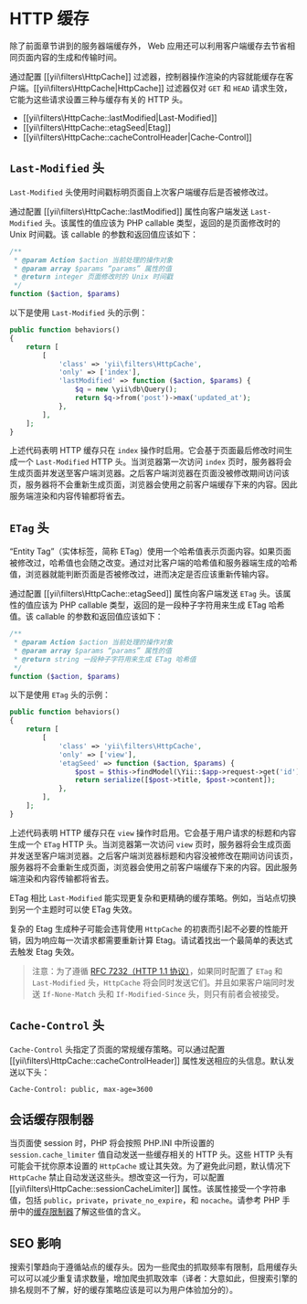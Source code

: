 # HTTP 缓存

除了前面章节讲到的服务器端缓存外， Web 应用还可以利用客户端缓存去节省相同页面内容的生成和传输时间。

通过配置 [[yii\filters\HttpCache]] 过滤器，控制器操作渲染的内容就能缓存在客户端。[[yii\filters\HttpCache|HttpCache]] 过滤器仅对 `GET` 和 `HEAD` 请求生效，它能为这些请求设置三种与缓存有关的 HTTP 头。

* [[yii\filters\HttpCache::lastModified|Last-Modified]]
* [[yii\filters\HttpCache::etagSeed|Etag]]
* [[yii\filters\HttpCache::cacheControlHeader|Cache-Control]]


## `Last-Modified` 头 <span id="last-modified"></span>

`Last-Modified` 头使用时间戳标明页面自上次客户端缓存后是否被修改过。

通过配置 [[yii\filters\HttpCache::lastModified]] 属性向客户端发送 `Last-Modified` 头。该属性的值应该为 PHP callable 类型，返回的是页面修改时的 Unix 时间戳。该 callable 的参数和返回值应该如下：

```php
/**
 * @param Action $action 当前处理的操作对象
 * @param array $params “params” 属性的值
 * @return integer 页面修改时的 Unix 时间戳
 */
function ($action, $params)
```

以下是使用 `Last-Modified` 头的示例：

```php
public function behaviors()
{
    return [
        [
            'class' => 'yii\filters\HttpCache',
            'only' => ['index'],
            'lastModified' => function ($action, $params) {
                $q = new \yii\db\Query();
                return $q->from('post')->max('updated_at');
            },
        ],
    ];
}
```

上述代码表明 HTTP 缓存只在 `index` 操作时启用。它会基于页面最后修改时间生成一个 `Last-Modified` HTTP 头。当浏览器第一次访问 `index` 页时，服务器将会生成页面并发送至客户端浏览器。之后客户端浏览器在页面没被修改期间访问该页，服务器将不会重新生成页面，浏览器会使用之前客户端缓存下来的内容。因此服务端渲染和内容传输都将省去。


## `ETag` 头 <span id="etag"></span>

“Entity Tag”（实体标签，简称 ETag）使用一个哈希值表示页面内容。如果页面被修改过，哈希值也会随之改变。通过对比客户端的哈希值和服务器端生成的哈希值，浏览器就能判断页面是否被修改过，进而决定是否应该重新传输内容。

通过配置 [[yii\filters\HttpCache::etagSeed]] 属性向客户端发送 `ETag` 头。该属性的值应该为 PHP callable 类型，返回的是一段种子字符用来生成 ETag 哈希值。该 callable 的参数和返回值应该如下：

```php
/**
 * @param Action $action 当前处理的操作对象
 * @param array $params “params” 属性的值
 * @return string 一段种子字符用来生成 ETag 哈希值
 */
function ($action, $params)
```

以下是使用 `ETag` 头的示例：

```php
public function behaviors()
{
    return [
        [
            'class' => 'yii\filters\HttpCache',
            'only' => ['view'],
            'etagSeed' => function ($action, $params) {
                $post = $this->findModel(\Yii::$app->request->get('id'));
                return serialize([$post->title, $post->content]);
            },
        ],
    ];
}
```

上述代码表明 HTTP 缓存只在 `view` 操作时启用。它会基于用户请求的标题和内容生成一个 `ETag` HTTP 头。当浏览器第一次访问 `view` 页时，服务器将会生成页面并发送至客户端浏览器。之后客户端浏览器标题和内容没被修改在期间访问该页，服务器将不会重新生成页面，浏览器会使用之前客户端缓存下来的内容。因此服务端渲染和内容传输都将省去。

ETag 相比 `Last-Modified` 能实现更复杂和更精确的缓存策略。例如，当站点切换到另一个主题时可以使 ETag 失效。

复杂的 Etag 生成种子可能会违背使用 `HttpCache` 的初衷而引起不必要的性能开销，因为响应每一次请求都需要重新计算 Etag。请试着找出一个最简单的表达式去触发 Etag 失效。

> 注意：为了遵循 [RFC 7232（HTTP 1.1 协议）](http://tools.ietf.org/html/rfc7232#section-2.4)，如果同时配置了 `ETag` 和 `Last-Modified` 头，`HttpCache` 将会同时发送它们。并且如果客户端同时发送 `If-None-Match` 头和 `If-Modified-Since` 头，则只有前者会被接受。

## `Cache-Control` 头 <span id="cache-control"></span>

`Cache-Control` 头指定了页面的常规缓存策略。可以通过配置 [[yii\filters\HttpCache::cacheControlHeader]] 属性发送相应的头信息。默认发送以下头：

```
Cache-Control: public, max-age=3600
```

## 会话缓存限制器 <span id="session-cache-limiter"></span>

当页面使 session 时，PHP 将会按照 PHP.INI 中所设置的 `session.cache_limiter` 值自动发送一些缓存相关的 HTTP 头。这些 HTTP 头有可能会干扰你原本设置的 `HttpCache` 或让其失效。为了避免此问题，默认情况下 `HttpCache` 禁止自动发送这些头。想改变这一行为，可以配置 [[yii\filters\HttpCache::sessionCacheLimiter]] 属性。该属性接受一个字符串值，包括 `public`，`private`，`private_no_expire`，和 `nocache`。请参考 PHP 手册中的[缓存限制器](http://www.php.net/manual/en/function.session-cache-limiter.php)了解这些值的含义。


## SEO 影响 <span id="seo-implications"></span>

搜索引擎趋向于遵循站点的缓存头。因为一些爬虫的抓取频率有限制，启用缓存头可以可以减少重复请求数量，增加爬虫抓取效率（译者：大意如此，但搜索引擎的排名规则不了解，好的缓存策略应该是可以为用户体验加分的）。